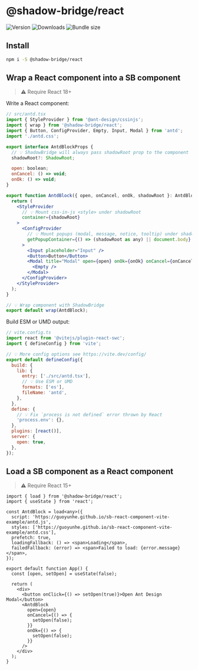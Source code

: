 # @shadow-bridge/react

![Version](https://img.shields.io/npm/v/@shadow-bridge/react)
![Downloads](https://img.shields.io/npm/dw/@shadow-bridge/react)
![Bundle size](https://img.shields.io/bundlephobia/minzip/@shadow-bridge/react)

## Install

```bash
npm i -S @shadow-bridge/react
```

## Wrap a React component into a SB component

> ⚠️ Require React 18+

Write a React component:

```jsx
// src/antd.tsx
import { StyleProvider } from '@ant-design/cssinjs';
import { wrap } from '@shadow-bridge/react';
import { Button, ConfigProvider, Empty, Input, Modal } from 'antd';
import './antd.css';

export interface AntdBlockProps {
  // 💡 ShadowBridge will always pass shadowRoot prop to the component
  shadowRoot?: ShadowRoot;

  open: boolean;
  onCancel: () => void;
  onOk: () => void;
}

export function AntdBlock({ open, onCancel, onOk, shadowRoot }: AntdBlockProps) {
  return (
    <StyleProvider
      // 💡 Mount css-in-js <style> under shadowRoot
      container={shadowRoot}
    >
      <ConfigProvider
        // 💡 Mount popups (modal, message, notice, tooltip) under shadowRoot
        getPopupContainer={() => (shadowRoot as any) || document.body}
      >
        <Input placeholder="Input" />
        <Button>Button</Button>
        <Modal title="Modal" open={open} onOk={onOk} onCancel={onCancel}>
          <Empty />
        </Modal>
      </ConfigProvider>
    </StyleProvider>
  );
}

// 💡 Wrap component with ShadowBridge
export default wrap(AntdBlock);
```

Build ESM or UMD output:

```js
// vite.config.ts
import react from '@vitejs/plugin-react-swc';
import { defineConfig } from 'vite';

// 💡 More config options see https://vite.dev/config/
export default defineConfig({
  build: {
    lib: {
      entry: ['./src/antd.tsx'],
      // 💡 Use ESM or UMD
      formats: ['es'],
      fileName: 'antd',
    },
  },
  define: {
    // 💡 Fix `process is not defined` error thrown by React
    'process.env': {},
  },
  plugins: [react()],
  server: {
    open: true,
  },
});
```

## Load a SB component as a React component

> ⚠️ Require React 15+

```tsx
import { load } from '@shadow-bridge/react';
import { useState } from 'react';

const AntdBlock = load<any>({
  script: 'https://guoyunhe.github.io/sb-react-component-vite-example/antd.js',
  styles: ['https://guoyunhe.github.io/sb-react-component-vite-example/antd.css'],
  prefetch: true,
  loadingFallback: () => <span>Loading</span>,
  failedFallback: (error) => <span>Failed to load: {error.message}</span>,
});

export default function App() {
  const [open, setOpen] = useState(false);

  return (
    <div>
      <button onClick={() => setOpen(true)}>Open Ant Design Modal</button>
      <AntdBlock
        open={open}
        onCancel={() => {
          setOpen(false);
        }}
        onOk={() => {
          setOpen(false);
        }}
      />
    </div>
  );
}
```

[ShadowRoot]: https://developer.mozilla.org/docs/Web/API/ShadowRoot
